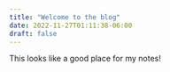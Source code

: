 ```yaml
---
title: "Welcome to the blog"
date: 2022-11-27T01:11:38-06:00
draft: false
---
```


This looks like a good place for my notes!